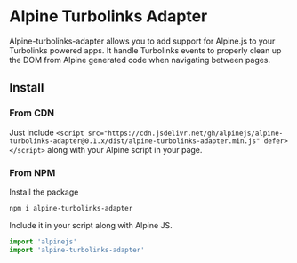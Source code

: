 # Alpine Turbolinks Adapter

Alpine-turbolinks-adapter allows you to add support for Alpine.js to your Turbolinks powered apps.
It handle Turbolinks events to properly clean up the DOM from Alpine generated code when navigating between pages.

## Install

### From CDN
Just include `<script src="https://cdn.jsdelivr.net/gh/alpinejs/alpine-turbolinks-adapter@0.1.x/dist/alpine-turbolinks-adapter.min.js" defer></script>` along with your Alpine script in your page.

### From NPM
 Install the package
```bash
npm i alpine-turbolinks-adapter
```
Include it in your script along with Alpine JS.
```javascript
import 'alpinejs'
import 'alpine-turbolinks-adapter'
```
